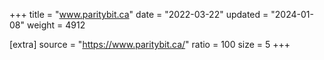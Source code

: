 +++
title = "www.paritybit.ca"
date = "2022-03-22"
updated = "2024-01-08"
weight = 4912

[extra]
source = "https://www.paritybit.ca/"
ratio = 100
size = 5
+++
